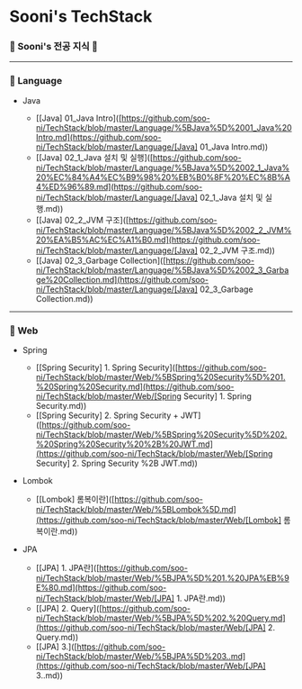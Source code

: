 # Sooni's TechStack

### 🤔 Sooni's 전공 지식 🧐



---

### 💾 Language

* Java

  * [[Java] 01_Java Intro]([https://github.com/soo-ni/TechStack/blob/master/Language/%5BJava%5D%2001_Java%20Intro.md](https://github.com/soo-ni/TechStack/blob/master/Language/[Java] 01_Java Intro.md))
  * [[Java] 02_1_Java 설치 및 실행]([https://github.com/soo-ni/TechStack/blob/master/Language/%5BJava%5D%2002_1_Java%20%EC%84%A4%EC%B9%98%20%EB%B0%8F%20%EC%8B%A4%ED%96%89.md](https://github.com/soo-ni/TechStack/blob/master/Language/[Java] 02_1_Java 설치 및 실행.md))
  * [[Java] 02_2_JVM 구조]([https://github.com/soo-ni/TechStack/blob/master/Language/%5BJava%5D%2002_2_JVM%20%EA%B5%AC%EC%A1%B0.md](https://github.com/soo-ni/TechStack/blob/master/Language/[Java] 02_2_JVM 구조.md))
  * [[Java] 02_3_Garbage Collection]([https://github.com/soo-ni/TechStack/blob/master/Language/%5BJava%5D%2002_3_Garbage%20Collection.md](https://github.com/soo-ni/TechStack/blob/master/Language/[Java] 02_3_Garbage Collection.md))

  

---

### 💾 Web 

* Spring

  * [[Spring Security] 1. Spring Security]([https://github.com/soo-ni/TechStack/blob/master/Web/%5BSpring%20Security%5D%201.%20Spring%20Security.md](https://github.com/soo-ni/TechStack/blob/master/Web/[Spring Security] 1. Spring Security.md))
  * [[Spring Security] 2. Spring Security + JWT]([https://github.com/soo-ni/TechStack/blob/master/Web/%5BSpring%20Security%5D%202.%20Spring%20Security%20%2B%20JWT.md](https://github.com/soo-ni/TechStack/blob/master/Web/[Spring Security] 2. Spring Security %2B JWT.md))

  

* Lombok

  * [[Lombok] 롬복이란]([https://github.com/soo-ni/TechStack/blob/master/Web/%5BLombok%5D.md](https://github.com/soo-ni/TechStack/blob/master/Web/[Lombok] 롬복이란.md))

  

* JPA

  * [[JPA] 1. JPA란]([https://github.com/soo-ni/TechStack/blob/master/Web/%5BJPA%5D%201.%20JPA%EB%9E%80.md](https://github.com/soo-ni/TechStack/blob/master/Web/[JPA] 1. JPA란.md))
  * [[JPA] 2. Query]([https://github.com/soo-ni/TechStack/blob/master/Web/%5BJPA%5D%202.%20Query.md](https://github.com/soo-ni/TechStack/blob/master/Web/[JPA] 2. Query.md))
  * [[JPA] 3.]([https://github.com/soo-ni/TechStack/blob/master/Web/%5BJPA%5D%203..md](https://github.com/soo-ni/TechStack/blob/master/Web/[JPA] 3..md))

